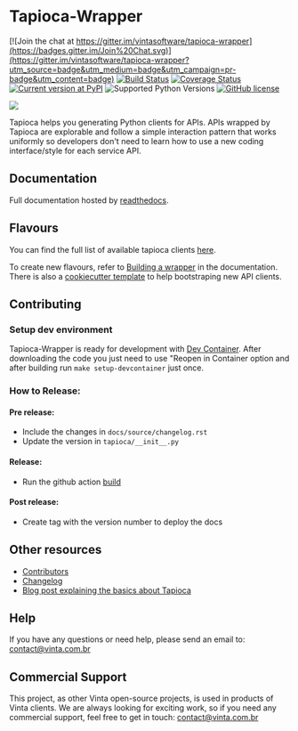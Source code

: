 # Tapioca-Wrapper

[![Join the chat at https://gitter.im/vintasoftware/tapioca-wrapper](https://badges.gitter.im/Join%20Chat.svg)](https://gitter.im/vintasoftware/tapioca-wrapper?utm_source=badge&utm_medium=badge&utm_campaign=pr-badge&utm_content=badge)
[![Build Status](https://github.com/vintasoftware/tapioca-wrapper/actions/workflows/build.yml/badge.svg)](https://github.com/vintasoftware/tapioca-wrapper/actions/workflows/build.yml)
[![Coverage Status](https://coveralls.io/repos/vintasoftware/tapioca-wrapper/badge.svg?branch=master&service=github)](https://coveralls.io/github/vintasoftware/tapioca-wrapper?branch=master)
[![Current version at PyPI](https://img.shields.io/pypi/v/tapioca-wrapper.svg)](https://pypi.python.org/pypi/tapioca-wrapper)
![Supported Python Versions](https://img.shields.io/pypi/pyversions/tapioca-wrapper.svg)
[![GitHub license](https://img.shields.io/badge/license-MIT-blue.svg)](https://raw.githubusercontent.com/vintasoftware/tapioca-wrapper/master/LICENSE)

![](docs/static/logo.png)

Tapioca helps you generating Python clients for APIs.
APIs wrapped by Tapioca are explorable and follow a simple interaction pattern that works uniformly so developers don't need to learn how to use a new coding interface/style for each service API.


## Documentation

Full documentation hosted by [readthedocs](http://tapioca-wrapper.readthedocs.org/).

## Flavours

You can find the full list of available tapioca clients [here](http://tapioca-wrapper.readthedocs.org/en/stable/flavours.html).

To create new flavours, refer to [Building a wrapper](http://tapioca-wrapper.readthedocs.org/en/stable/buildingawrapper.html) in the documentation. There is also a [cookiecutter template](https://github.com/vintasoftware/cookiecutter-tapioca) to help bootstraping new API clients.

## Contributing

### Setup dev environment

Tapioca-Wrapper is ready for development with [Dev Container](https://code.visualstudio.com/docs/devcontainers/tutorial). After downloading the code you just need to use "Reopen in Container option and after building run `make setup-devcontainer` just once.

### How to Release:

#### Pre release:
- Include the changes in `docs/source/changelog.rst`
- Update the version in `tapioca/__init__.py`

#### Release:
- Run the github action [build](https://github.com/vintasoftware/tapioca-wrapper/actions/workflows/build-release.yml)

#### Post release:
- Create tag with the version number to deploy the docs

## Other resources

- [Contributors](https://github.com/vintasoftware/tapioca-wrapper/graphs/contributors)
- [Changelog](http://tapioca-wrapper.readthedocs.org/en/stable/changelog.html)
- [Blog post explaining the basics about Tapioca](http://www.vinta.com.br/blog/2016/python-api-clients-with-tapioca/)

## Help

If you have any questions or need help, please send an email to: contact@vinta.com.br

## Commercial Support

This project, as other Vinta open-source projects, is used in products of Vinta clients. We are always looking for exciting work, so if you need any commercial support, feel free to get in touch: contact@vinta.com.br
